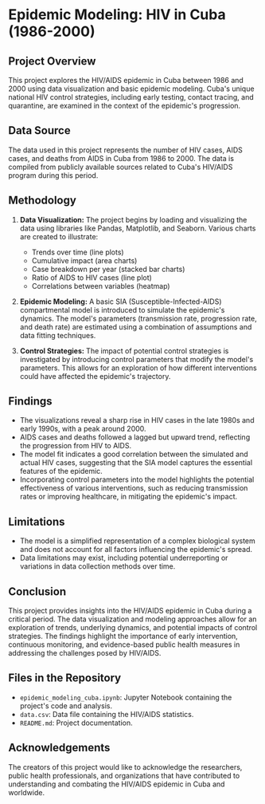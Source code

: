 # Epidemic Modeling: HIV in Cuba (1986-2000)

## Project Overview

This project explores the HIV/AIDS epidemic in Cuba between 1986 and 2000 using data visualization and basic epidemic modeling. Cuba's unique national HIV control strategies, including early testing, contact tracing, and quarantine, are examined in the context of the epidemic's progression.

## Data Source

The data used in this project represents the number of HIV cases, AIDS cases, and deaths from AIDS in Cuba from 1986 to 2000. The data is compiled from publicly available sources related to Cuba's HIV/AIDS program during this period.

## Methodology

1. **Data Visualization:** The project begins by loading and visualizing the data using libraries like Pandas, Matplotlib, and Seaborn. Various charts are created to illustrate:
   - Trends over time (line plots)
   - Cumulative impact (area charts)
   - Case breakdown per year (stacked bar charts)
   - Ratio of AIDS to HIV cases (line plot)
   - Correlations between variables (heatmap)

2. **Epidemic Modeling:** A basic SIA (Susceptible-Infected-AIDS) compartmental model is introduced to simulate the epidemic's dynamics. The model's parameters (transmission rate, progression rate, and death rate) are estimated using a combination of assumptions and data fitting techniques.

3. **Control Strategies:** The impact of potential control strategies is investigated by introducing control parameters that modify the model's parameters. This allows for an exploration of how different interventions could have affected the epidemic's trajectory.

## Findings

- The visualizations reveal a sharp rise in HIV cases in the late 1980s and early 1990s, with a peak around 2000.
- AIDS cases and deaths followed a lagged but upward trend, reflecting the progression from HIV to AIDS.
- The model fit indicates a good correlation between the simulated and actual HIV cases, suggesting that the SIA model captures the essential features of the epidemic.
- Incorporating control parameters into the model highlights the potential effectiveness of various interventions, such as reducing transmission rates or improving healthcare, in mitigating the epidemic's impact.

## Limitations

- The model is a simplified representation of a complex biological system and does not account for all factors influencing the epidemic's spread.
- Data limitations may exist, including potential underreporting or variations in data collection methods over time.

## Conclusion

This project provides insights into the HIV/AIDS epidemic in Cuba during a critical period. The data visualization and modeling approaches allow for an exploration of trends, underlying dynamics, and potential impacts of control strategies. The findings highlight the importance of early intervention, continuous monitoring, and evidence-based public health measures in addressing the challenges posed by HIV/AIDS.

## Files in the Repository

- `epidemic_modeling_cuba.ipynb`: Jupyter Notebook containing the project's code and analysis.
- `data.csv`: Data file containing the HIV/AIDS statistics.
- `README.md`: Project documentation.

## Acknowledgements

The creators of this project would like to acknowledge the researchers, public health professionals, and organizations that have contributed to understanding and combating the HIV/AIDS epidemic in Cuba and worldwide.
